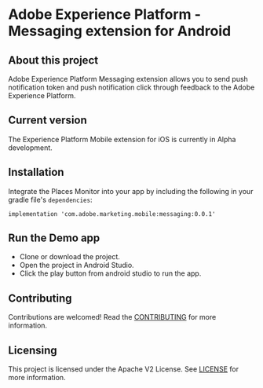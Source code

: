 # Adobe Experience Platform - Messaging extension for Android

## About this project
Adobe Experience Platform Messaging extension allows you to send push notification token and push notification click through feedback to the Adobe Experience Platform.

## Current version
The Experience Platform Mobile extension for iOS is currently in Alpha development.

## Installation
Integrate the Places Monitor into your app by including the following in your gradle file's `dependencies`:

```implementation 'com.adobe.marketing.mobile:messaging:0.0.1'```

## Run the Demo app
- Clone or download the project.
- Open the project in Android Studio.
- Click the play button from android studio to run the app.

## Contributing
Contributions are welcomed! Read the [CONTRIBUTING](CONTRIBUTING.md) for more information.

## Licensing
This project is licensed under the Apache V2 License. See [LICENSE](LICENSE) for more information.
